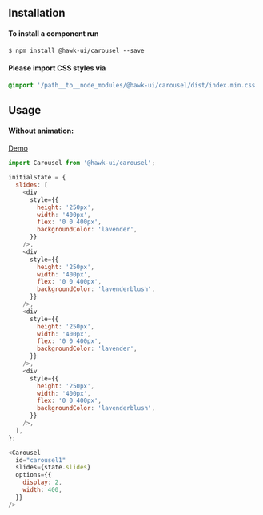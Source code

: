 ## Installation


#### To install a component run
`$ npm install @hawk-ui/carousel --save`


#### Please import CSS styles via
```scss noeditor
@import '/path__to__node_modules/@hawk-ui/carousel/dist/index.min.css
```


## Usage


#### Without animation:
[Demo](https://hawk.wallnit.com/#!/Carousel/1)
```js static
import Carousel from '@hawk-ui/carousel';
```
```js
initialState = {
  slides: [
    <div
      style={{
        height: '250px',
        width: '400px',
        flex: '0 0 400px',
        backgroundColor: 'lavender',
      }}
    />,
    <div
      style={{
        height: '250px',
        width: '400px',
        flex: '0 0 400px',
        backgroundColor: 'lavenderblush',
      }}
    />,
    <div
      style={{
        height: '250px',
        width: '400px',
        flex: '0 0 400px',
        backgroundColor: 'lavender',
      }}
    />,
    <div
      style={{
        height: '250px',
        width: '400px',
        flex: '0 0 400px',
        backgroundColor: 'lavenderblush',
      }}
    />,
  ],
};

<Carousel
  id="carousel1"
  slides={state.slides}
  options={{
    display: 2,
    width: 400,
  }}
/>
```